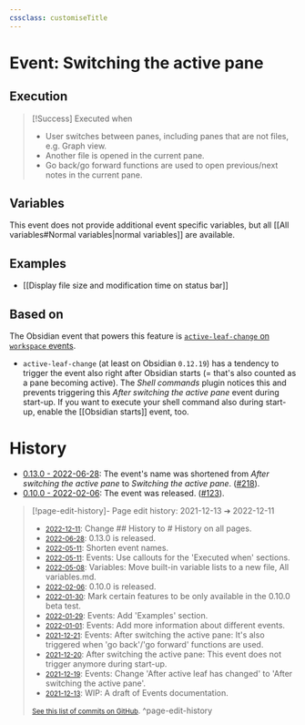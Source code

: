 ```yaml
---
cssclass: customiseTitle
---
```

# Event: Switching the active pane

## Execution
> [!Success] Executed when
> - User switches between panes, including panes that are not files, e.g. Graph view.
> - Another file is opened in the current pane.
> - Go back/go forward functions are used to open previous/next notes in the current pane.

## Variables
This event does not provide additional event specific variables, but all [[All variables#Normal variables|normal variables]] are available.

## Examples
- [[Display file size and modification time on status bar]]

## Based on
The Obsidian event that powers this feature is [`active-leaf-change` on `workspace` events](https://github.com/obsidianmd/obsidian-api/blob/763a243b4ec295c9c460560e9b227c8f18d8199b/obsidian.d.ts#L3576).

- `active-leaf-change` (at least on Obsidian `0.12.19`) has a tendency to trigger the event also right after Obsidian starts (= that's also counted as a pane becoming active). The *Shell commands* plugin notices this and prevents triggering this *After switching the active pane* event during start-up. If you want to execute your shell command also during start-up, enable the [[Obsidian starts]] event, too.

# History
- [0.13.0 - 2022-06-28](https://github.com/Taitava/obsidian-shellcommands/blob/main/CHANGELOG.md#0130---2022-06-28): The event's name was shortened from *After switching the active pane* to *Switching the active pane*. ([#218](https://github.com/Taitava/obsidian-shellcommands/issues/218)).
- [0.10.0 - 2022-02-06](https://github.com/Taitava/obsidian-shellcommands/blob/main/CHANGELOG.md#0100---2022-02-06): The event was released. ([#123](https://github.com/Taitava/obsidian-shellcommands/issues/123)).

> [!page-edit-history]- Page edit history: 2021-12-13 &#10132; 2022-12-11
> - [<small>2022-12-11</small>](https://github.com/Taitava/obsidian-shellcommands-documentation/commit/10ffc392aaf12df9cc211fb05030d43bcb772aad): Change ## History to # History on all pages.
> - [<small>2022-06-28</small>](https://github.com/Taitava/obsidian-shellcommands-documentation/commit/49efe1a5a719cb695cc0a4a96d05c10548298804): 0.13.0 is released.
> - [<small>2022-05-11</small>](https://github.com/Taitava/obsidian-shellcommands-documentation/commit/bcc0e63a8382fdbe8c42242d3df28cbc4fe63d18): Shorten event names.
> - [<small>2022-05-11</small>](https://github.com/Taitava/obsidian-shellcommands-documentation/commit/3b3db94cf15a6c0b1af609ff00e6289e565393e7): Events: Use callouts for the 'Executed when' sections.
> - [<small>2022-05-08</small>](https://github.com/Taitava/obsidian-shellcommands-documentation/commit/f47632e512e5549216f844d42703410de2dde0fc): Variables: Move built-in variable lists to a new file, All variables.md.
> - [<small>2022-02-06</small>](https://github.com/Taitava/obsidian-shellcommands-documentation/commit/3cc94c373e6fdff6712511de5cb0482c2c7ba5e9): 0.10.0 is released.
> - [<small>2022-01-30</small>](https://github.com/Taitava/obsidian-shellcommands-documentation/commit/db74fd2ed107c70fc30a73fa4f23fea2e5957eae): Mark certain features to be only available in the 0.10.0 beta test.
> - [<small>2022-01-29</small>](https://github.com/Taitava/obsidian-shellcommands-documentation/commit/89c649149543fc253fb088b0a1c174138be9f1a1): Events: Add 'Examples' section.
> - [<small>2022-01-01</small>](https://github.com/Taitava/obsidian-shellcommands-documentation/commit/99dc8c4717fc8b85fd34ab2c632e61d1d08f28af): Events: Add more information about different events.
> - [<small>2021-12-21</small>](https://github.com/Taitava/obsidian-shellcommands-documentation/commit/b4138ec1d10021a77b034dca21a6c9d7cffd9574): Events: After switching the active pane: It's also triggered when 'go back'/'go forward' functions are used.
> - [<small>2021-12-20</small>](https://github.com/Taitava/obsidian-shellcommands-documentation/commit/0366fb1d749f167979a66d9699ef1c7f1d5c0cf9): After switching the active pane: This event does not trigger anymore during start-up.
> - [<small>2021-12-19</small>](https://github.com/Taitava/obsidian-shellcommands-documentation/commit/7bdf92617999418cd604db6fbbd79a1f9e638ebb): Events: Change 'After active leaf has changed' to 'After switching the active pane'.
> - [<small>2021-12-13</small>](https://github.com/Taitava/obsidian-shellcommands-documentation/commit/62392cb2d52bcf909cd8a5f56933ff07c5496e3b): WIP: A draft of Events documentation.
> 
> [<small>See this list of commits on GitHub</small>](https://github.com/Taitava/obsidian-shellcommands-documentation/commits/main/Events/Switching%20the%20active%20pane.md).
> ^page-edit-history